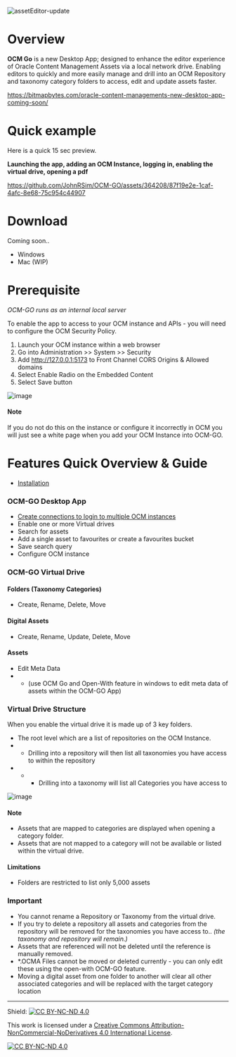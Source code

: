 ![assetEditor-update](https://github.com/JohnRSim/OCM-GO/assets/364208/763b7a31-67be-4e2e-a894-a9b410ef653a)

# Overview
__OCM Go__ is a new Desktop App; designed to enhance the editor experience of Oracle Content Management Assets via a local network drive. 
Enabling editors to quickly and more easily manage and drill into an OCM Repository and taxonomy category folders to access, edit and update assets faster.  

https://bitmapbytes.com/oracle-content-managements-new-desktop-app-coming-soon/


# Quick example
Here is a quick 15 sec preview.

__Launching the app, adding an OCM Instance, logging in, enabling the virtual drive, opening a pdf__

https://github.com/JohnRSim/OCM-GO/assets/364208/87f19e2e-1caf-4afc-8e68-75c954c44907



# Download
Coming soon.. 

- Windows
- Mac (WIP)

# Prerequisite
_OCM-GO runs as an internal local server_

To enable the app to access to your OCM instance and APIs - you will need to configure the OCM Security Policy.

1. Launch your OCM instance within a web browser
2. Go into Administration >> System >> Security
3. Add http://127.0.0.1:5173 to Front Channel CORS Origins & Allowed domains
4. Select Enable Radio on the Embedded Content
5. Select Save button

![image](https://github.com/JohnRSim/OCM-GO/assets/364208/53eeefd8-e340-44bc-aca0-343a50696cd5)

#### Note
If you do not do this on the instance or configure it incorrectly in OCM you will just see a white page when you add your OCM Instance into OCM-GO.

# Features Quick Overview & Guide
- [Installation](https://github.com/JohnRSim/OCM-GO/wiki/Installation)

### OCM-GO Desktop App
- [Create connections to login to multiple OCM instances](https://github.com/JohnRSim/OCM-GO/wiki/Add-OCM-Instance)
- Enable one or more Virtual drives 
- Search for assets
- Add a single asset to favourites or create a favourites bucket
- Save search query
- Configure OCM instance

### OCM-GO Virtual Drive
#### Folders (Taxonomy Categories)
-	Create, Rename, Delete, Move
#### Digital Assets
- Create, Rename, Update, Delete, Move
#### Assets
- Edit Meta Data 
- - (use OCM Go and Open-With feature in windows to edit meta data of assets within the OCM-GO App)


### Virtual Drive Structure
When you enable the virtual drive it is made up of 3 key folders.
- The root level which are a list of repositories on the OCM Instance.
- - Drilling into a repository will then list all taxonomies you have access to within the repository
- - - Drilling into a taxonomy will list all Categories you have access to

![image](https://github.com/JohnRSim/OCM-GO/assets/364208/b94c50e5-c875-48e7-9b6e-7778061acfc1)

#### Note
- Assets that are mapped to categories are displayed when opening a category folder.
- Assets that are not mapped to a category will not be available or listed within the virtual drive.

#### Limitations
- Folders are restricted to list only 5,000 assets

### Important
- You cannot rename a Repository or Taxonomy from the virtual drive. 
- If you try to delete a repository all assets and categories from the repository will be removed for the taxonomies you have access to.. _(the taxonomy and repository will remain.)_
- Assets that are referenced will not be deleted until the reference is manually removed.
- *.OCMA Files cannot be moved or deleted currently - you can only edit these using the open-with OCM-GO feature.
- Moving a digital asset from one folder to another will clear all other associated categories and will be replaced with the target category location


---

Shield: [![CC BY-NC-ND 4.0][cc-by-nc-nd-shield]][cc-by-nc-nd]

This work is licensed under a
[Creative Commons Attribution-NonCommercial-NoDerivatives 4.0 International License][cc-by-nc-nd].

[![CC BY-NC-ND 4.0][cc-by-nc-nd-image]][cc-by-nc-nd]

[cc-by-nc-nd]: https://creativecommons.org/licenses/by-nc-nd/4.0/
[cc-by-nc-nd-image]: https://licensebuttons.net/l/by-nc-nd/4.0/88x31.png
[cc-by-nc-nd-shield]: https://img.shields.io/badge/License-CC%20BY--NC--ND%204.0-lightgrey.svg
